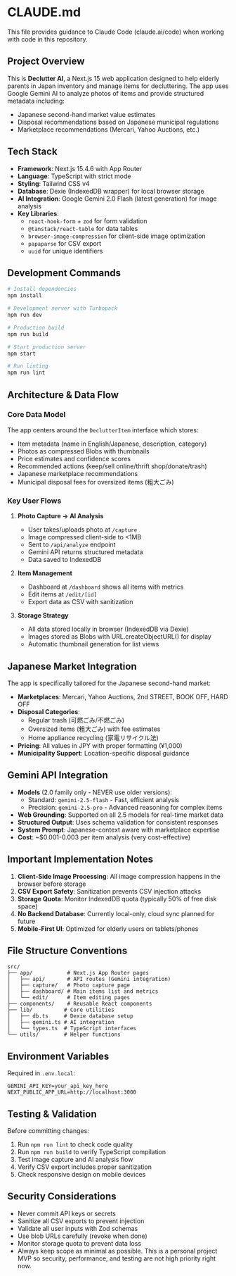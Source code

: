 # CLAUDE.md

This file provides guidance to Claude Code (claude.ai/code) when working with code in this repository.

## Project Overview

This is **Declutter AI**, a Next.js 15 web application designed to help elderly parents in Japan inventory and manage items for decluttering. The app uses Google Gemini AI to analyze photos of items and provide structured metadata including:

- Japanese second-hand market value estimates
- Disposal recommendations based on Japanese municipal regulations
- Marketplace recommendations (Mercari, Yahoo Auctions, etc.)

## Tech Stack

- **Framework**: Next.js 15.4.6 with App Router
- **Language**: TypeScript with strict mode
- **Styling**: Tailwind CSS v4
- **Database**: Dexie (IndexedDB wrapper) for local browser storage
- **AI Integration**: Google Gemini 2.0 Flash (latest generation) for image analysis
- **Key Libraries**:
  - `react-hook-form` + `zod` for form validation
  - `@tanstack/react-table` for data tables
  - `browser-image-compression` for client-side image optimization
  - `papaparse` for CSV export
  - `uuid` for unique identifiers

## Development Commands

```bash
# Install dependencies
npm install

# Development server with Turbopack
npm run dev

# Production build
npm run build

# Start production server
npm start

# Run linting
npm run lint
```

## Architecture & Data Flow

### Core Data Model

The app centers around the `DeclutterItem` interface which stores:

- Item metadata (name in English/Japanese, description, category)
- Photos as compressed Blobs with thumbnails
- Price estimates and confidence scores
- Recommended actions (keep/sell online/thrift shop/donate/trash)
- Japanese marketplace recommendations
- Municipal disposal fees for oversized items (粗大ごみ)

### Key User Flows

1. **Photo Capture → AI Analysis**
   - User takes/uploads photo at `/capture`
   - Image compressed client-side to <1MB
   - Sent to `/api/analyze` endpoint
   - Gemini API returns structured metadata
   - Data saved to IndexedDB

2. **Item Management**
   - Dashboard at `/dashboard` shows all items with metrics
   - Edit items at `/edit/[id]`
   - Export data as CSV with sanitization

3. **Storage Strategy**
   - All data stored locally in browser (IndexedDB via Dexie)
   - Images stored as Blobs with URL.createObjectURL() for display
   - Automatic thumbnail generation for list views

## Japanese Market Integration

The app is specifically tailored for the Japanese second-hand market:

- **Marketplaces**: Mercari, Yahoo Auctions, 2nd STREET, BOOK OFF, HARD OFF
- **Disposal Categories**:
  - Regular trash (可燃ごみ/不燃ごみ)
  - Oversized items (粗大ごみ) with fee estimates
  - Home appliance recycling (家電リサイクル法)
- **Pricing**: All values in JPY with proper formatting (¥1,000)
- **Municipality Support**: Location-specific disposal guidance

## Gemini API Integration

- **Models** (2.0 family only - NEVER use older versions):
  - Standard: `gemini-2.5-flash` - Fast, efficient analysis
  - Precision: `gemini-2.5-pro` - Advanced reasoning for complex items
- **Web Grounding**: Supported on all 2.5 models for real-time market data
- **Structured Output**: Uses schema validation for consistent responses
- **System Prompt**: Japanese-context aware with marketplace expertise
- **Cost**: ~$0.001-0.003 per item analysis (very cost-effective)

## Important Implementation Notes

1. **Client-Side Image Processing**: All image compression happens in the browser before storage
2. **CSV Export Safety**: Sanitization prevents CSV injection attacks
3. **Storage Quota**: Monitor IndexedDB quota (typically 50% of free disk space)
4. **No Backend Database**: Currently local-only, cloud sync planned for future
5. **Mobile-First UI**: Optimized for elderly users on tablets/phones

## File Structure Conventions

```
src/
├── app/           # Next.js App Router pages
│   ├── api/       # API routes (Gemini integration)
│   ├── capture/   # Photo capture page
│   ├── dashboard/ # Main items list and metrics
│   └── edit/      # Item editing pages
├── components/    # Reusable React components
├── lib/          # Core utilities
│   ├── db.ts     # Dexie database setup
│   ├── gemini.ts # AI integration
│   └── types.ts  # TypeScript interfaces
└── utils/        # Helper functions
```

## Environment Variables

Required in `.env.local`:

```
GEMINI_API_KEY=your_api_key_here
NEXT_PUBLIC_APP_URL=http://localhost:3000
```

## Testing & Validation

Before committing changes:

1. Run `npm run lint` to check code quality
2. Run `npm run build` to verify TypeScript compilation
3. Test image capture and AI analysis flow
4. Verify CSV export includes proper sanitization
5. Check responsive design on mobile devices

## Security Considerations

- Never commit API keys or secrets
- Sanitize all CSV exports to prevent injection
- Validate all user inputs with Zod schemas
- Use blob URLs carefully (revoke when done)
- Monitor storage quota to prevent data loss
- Always keep scope as minimal as possible. This is a personal project MVP so security, performance, and testing are not high priority right now.
